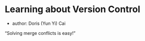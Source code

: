 # Learning about Version Control

- author: Doris (Yun Yi) Cai


“Solving merge conflicts is easy!”
